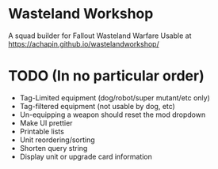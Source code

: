 # Wasteland Workshop
A squad builder for Fallout Wasteland Warfare
Usable at https://achapin.github.io/wastelandworkshop/

# TODO (In no particular order)
* Tag-Limited equipment (dog/robot/super mutant/etc only)
* Tag-filtered equipment (not usable by dog, etc)
* Un-equipping a weapon should reset the mod dropdown
* Make UI prettier
* Printable lists
* Unit reordering/sorting
* Shorten query string
* Display unit or upgrade card information